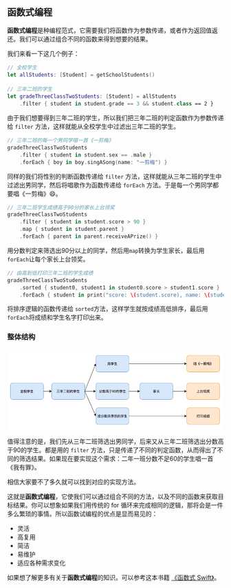 ## 函数式编程
**函数式编程**是种编程范式，它需要我们将函数作为参数传递，或者作为返回值返还。我们可以通过组合不同的函数来得到想要的结果。

我们来看一下这几个例子：

```swift
// 全校学生
let allStudents: [Student] = getSchoolStudents()

// 三年二班的学生
let gradeThreeClassTwoStudents: [Student] = allStudents
    .filter { student in student.grade == 3 && student.class == 2 }
```

由于我们想要得到三年二班的学生，所以我们把三年二班的判定函数作为参数传递给 `filter` 方法，这样就能从全校学生中过滤出三年二班的学生。

```swift
// 三年二班的每一个男同学唱一首《一剪梅》
gradeThreeClassTwoStudents
    .filter { student in student.sex == .male }
    .forEach { boy in boy.singASong(name: "一剪梅") }
```

同样的我们将性别的判断函数传递给 `filter` 方法，这样就能从三年二班的学生中过滤出男同学，然后将唱歌作为函数传递给 `forEach` 方法。于是每一个男同学都要唱《一剪梅》😄。

```swift
// 三年二班学生成绩高于90分的家长上台领奖
gradeThreeClassTwoStudents
    .filter { student in student.score > 90 }
    .map { student in student.parent }
    .forEach { parent in parent.receiveAPrize() }
```

用分数判定来筛选出90分以上的同学，然后用`map`转换为学生家长，最后用`forEach`让每个家长上台领奖。

```swift
// 由高到低打印三年二班的学生成绩
gradeThreeClassTwoStudents
    .sorted { student0, student1 in student0.score > student1.score }
    .forEach { student in print("score: \(student.score), name: \(student.name)") }
```

将排序逻辑的函数传递给 `sorted`方法，这样学生就按成绩高低排序，最后用`forEach`将成绩和学生名字打印出来。

### 整体结构

![](/assets/FunctionalReactiveProgramming/FunctionalProgramming.png)

值得注意的是，我们先从三年二班筛选出男同学，后来又从三年二班筛选出分数高于90的学生。都是用的 `filter` 方法，只是传递了不同的判定函数，从而得出了不同的筛选结果。如果现在要实现这个需求：二年一班分数不足60的学生唱一首《我有罪》。

相信大家要不了多久就可以找到对应的实现方法。

这就是**函数式编程**，它使我们可以通过组合不同的方法，以及不同的函数来获取目标结果。你可以想象如果我们用传统的 for 循环来完成相同的逻辑，那将会是一件多么繁琐的事情。所以函数试编程的优点是显而易见的：

* 灵活
* 高复用
* 简洁
* 易维护
* 适应各种需求变化


如果想了解更多有关于**函数式编程**的知识。可以参考这本书籍 [《函数式 Swift》](https://www.objccn.io/products/functional-swift/)。
